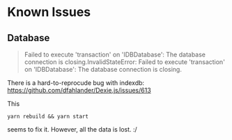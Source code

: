 # Known Issues

## Database

> Failed to execute 'transaction' on 'IDBDatabase': The database connection is closing.InvalidStateError: Failed to execute 'transaction' on 'IDBDatabase': The database connection is closing.

There is a hard-to-reprocude bug with indexdb: https://github.com/dfahlander/Dexie.js/issues/613

This

```
yarn rebuild && yarn start
```

seems to fix it. However, all the data is lost. :/
